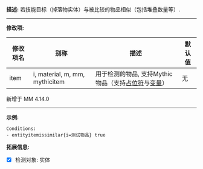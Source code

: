 **描述:** 若技能目标（掉落物实体）与被比较的物品相似（包括堆叠数量等）.

---

**修改项:**

| 修改项名  | 别称           | 描述                      | 默认值 |
| --------- | -------------- | ------------------------- | --- |
| item | i, material, m, mm, mythicitem | 用于检测的物品, 支持Mythic物品（支持[占位符](/技能/占位符)与[变量](/技能/变量)） | 无 |

新增于 MM 4.14.0

---

**示例:**

```
Conditions:
- entityitemissimilar{i=测试物品} true
```

**拓展信息:**

- [x] 检测对象: 实体